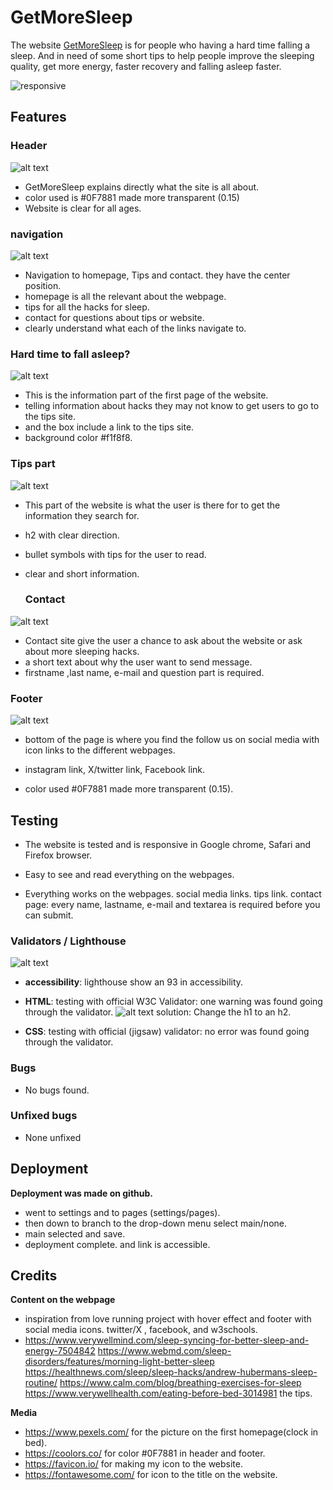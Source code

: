 # GetMoreSleep

The website [GetMoreSleep](https://timalexanderandersson.github.io/Get-More-Sleep-Website/) is for people who having a hard time falling a sleep. And in need of some short tips to help people improve the sleeping quality, get more energy, faster recovery and falling asleep faster.

  
  ![responsive](assets/readme-pics/responsive.png)

## Features 

### Header 

![alt text](assets/readme-pics/header.png)

-  GetMoreSleep explains directly what the site is all about.
- color used is #0F7881 made more transparent (0.15)
- Website is clear for all ages.

### navigation
![alt text](assets/readme-pics/navigation.png)
- Navigation to homepage, Tips and contact. they have the center position.
- homepage is all the relevant about the webpage.
- tips for all the hacks for sleep.
- contact for questions about tips or website.
- clearly understand what each of the links navigate to.

### Hard time to fall asleep? 
![alt text](assets/readme-pics/main.png)

- This is the information part of the first page of the website.
- telling information about hacks they may not know to get users to go to the tips site.
- and the box include a link to the tips site.
- background color #f1f8f8.

### Tips part

![alt text](assets/readme-pics/tips.png)

- This part of the website is what the user is there for to get the information they search for.
- h2 with clear direction.
- bullet symbols with tips for the user to read.
- clear and short information.
  
  ### Contact 

![alt text](assets/readme-pics/contact.png)

- Contact site give the user a chance to ask about the website or ask about more sleeping hacks.
- a short text about why the user want to send message.
- firstname ,last name, e-mail and question  part is required.

### Footer

![alt text](assets/readme-pics/footer.png)

-  bottom of the page is where you find the follow us on social media with icon links to the different webpages.

- instagram link, X/twitter link, Facebook link.

- color used #0F7881 made more transparent (0.15).

## Testing 

- The website is tested and is responsive in Google chrome, Safari and Firefox browser.

- Easy to see and read everything on the webpages.

- Everything works on the webpages. social media links. tips link. contact page: every name, lastname, e-mail and textarea is required before you can submit.

### Validators / Lighthouse

![alt text](assets/readme-pics/goodscore.png)

- **accessibility**: lighthouse show an 93 in accessibility.

- **HTML**: testing with official W3C Validator: one warning was found going through the validator.
![alt text](assets/readme-pics/htmlerror.png)
solution: Change the h1 to an h2.

- **CSS**: testing with official (jigsaw) validator: no error was found going through the validator.

### Bugs 

- No bugs found.

### Unfixed bugs
 
 - None unfixed
 ## Deployment

 **Deployment was made on github.**
 
 - went to settings and to pages (settings/pages).
 -  then down to branch to the drop-down menu select main/none.
 - main selected and save.
 - deployment complete. and link is accessible.

 ## Credits 

 **Content on the webpage**
 
 - inspiration from love running project with hover effect and footer with social media icons. twitter/X , facebook, and w3schools.
 - https://www.verywellmind.com/sleep-syncing-for-better-sleep-and-energy-7504842 
 https://www.webmd.com/sleep-disorders/features/morning-light-better-sleep
 https://healthnews.com/sleep/sleep-hacks/andrew-hubermans-sleep-routine/
 https://www.calm.com/blog/breathing-exercises-for-sleep
 https://www.verywellhealth.com/eating-before-bed-3014981
 the tips.

 **Media**
- https://www.pexels.com/ for the picture on the first homepage(clock in bed).
- https://coolors.co/ for color #0F7881 in header and footer.
- https://favicon.io/ for making my icon to the website.
- https://fontawesome.com/ for icon to the title on the website.